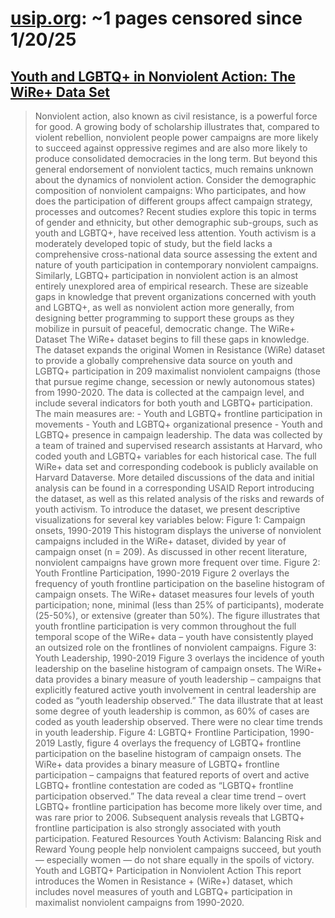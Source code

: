 



# [usip.org](usip.org): ~1 pages censored since 1/20/25

## [Youth and LGBTQ+ in Nonviolent Action: The WiRe+ Data Set](https://www.usip.org/programs/youth-and-lgbtq-nonviolent-action-wire-data-set)


> Nonviolent action, also known as civil resistance, is a powerful force for good. A growing body of scholarship illustrates that, compared to violent rebellion, nonviolent people power campaigns are more likely to succeed against oppressive regimes and are also more likely to produce consolidated democracies in the long term. But beyond this general endorsement of nonviolent tactics, much remains unknown about the dynamics of nonviolent action. Consider the demographic composition of nonviolent campaigns: Who participates, and how does the participation of different groups affect campaign strategy, processes and outcomes? Recent studies explore this topic in terms of gender and ethnicity, but other demographic sub-groups, such as youth and LGBTQ+, have received less attention. Youth activism is a moderately developed topic of study, but the field lacks a comprehensive cross-national data source assessing the extent and nature of youth participation in contemporary nonviolent campaigns. Similarly, LGBTQ+ participation in nonviolent action is an almost entirely unexplored area of empirical research. These are sizeable gaps in knowledge that prevent organizations concerned with youth and LGBTQ+, as well as nonviolent action more generally, from designing better programming to support these groups as they mobilize in pursuit of peaceful, democratic change. The WiRe+ Dataset The WiRe+ dataset begins to fill these gaps in knowledge. The dataset expands the original Women in Resistance (WiRe) dataset to provide a globally comprehensive data source on youth and LGBTQ+ participation in 209 maximalist nonviolent campaigns (those that pursue regime change, secession or newly autonomous states) from 1990-2020. The data is collected at the campaign level, and include several indicators for both youth and LGBTQ+ participation. The main measures are: - Youth and LGBTQ+ frontline participation in movements - Youth and LGBTQ+ organizational presence - Youth and LGBTQ+ presence in campaign leadership. The data was collected by a team of trained and supervised research assistants at Harvard, who coded youth and LGBTQ+ variables for each historical case. The full WiRe+ data set and corresponding codebook is publicly available on Harvard Dataverse. More detailed discussions of the data and initial analysis can be found in a corresponding USAID Report introducing the dataset, as well as this related analysis of the risks and rewards of youth activism. To introduce the dataset, we present descriptive visualizations for several key variables below: Figure 1: Campaign onsets, 1990-2019 This histogram displays the universe of nonviolent campaigns included in the WiRe+ dataset, divided by year of campaign onset (n = 209). As discussed in other recent literature, nonviolent campaigns have grown more frequent over time. Figure 2: Youth Frontline Participation, 1990-2019 Figure 2 overlays the frequency of youth frontline participation on the baseline histogram of campaign onsets. The WiRe+ dataset measures four levels of youth participation; none, minimal (less than 25% of participants), moderate (25-50%), or extensive (greater than 50%). The figure illustrates that youth frontline participation is very common throughout the full temporal scope of the WiRe+ data – youth have consistently played an outsized role on the frontlines of nonviolent campaigns. Figure 3: Youth Leadership, 1990-2019 Figure 3 overlays the incidence of youth leadership on the baseline histogram of campaign onsets. The WiRe+ data provides a binary measure of youth leadership – campaigns that explicitly featured active youth involvement in central leadership are coded as “youth leadership observed.” The data illustrate that at least some degree of youth leadership is common, as 60% of cases are coded as youth leadership observed. There were no clear time trends in youth leadership. Figure 4: LGBTQ+ Frontline Participation, 1990-2019 Lastly, figure 4 overlays the frequency of LGBTQ+ frontline participation on the baseline histogram of campaign onsets. The WiRe+ data provides a binary measure of LGBTQ+ frontline participation – campaigns that featured reports of overt and active LGBTQ+ frontline contestation are coded as “LGBTQ+ frontline participation observed.” The data reveal a clear time trend – overt LGBTQ+ frontline participation has become more likely over time, and was rare prior to 2006. Subsequent analysis reveals that LGBTQ+ frontline participation is also strongly associated with youth participation. Featured Resources Youth Activism: Balancing Risk and Reward Young people help nonviolent campaigns succeed, but youth — especially women — do not share equally in the spoils of victory. Youth and LGBTQ+ Participation in Nonviolent Action This report introduces the Women in Resistance + (WiRe+) dataset, which includes novel measures of youth and LGBTQ+ participation in maximalist nonviolent campaigns from 1990-2020.
